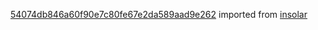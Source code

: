 [54074db846a60f90e7c80fe67e2da589aad9e262](https://github.com/insolar/insolar/commit/54074db846a60f90e7c80fe67e2da589aad9e262) imported from [insolar](https://github.com/insolar/insolar)
